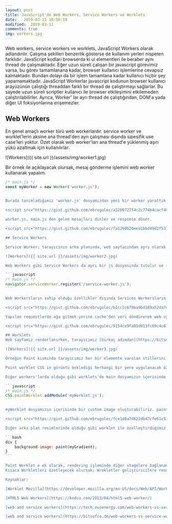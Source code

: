 ```yaml
---
layout: post
title: JavaScript'de Web Workers, Service Workers ve Worklets
date:   2019-03-11 10:56:19
modified:  2019-03-11
comments: true
img: workers.jpg
---
```


Web workers, service workers ve worklets, JavaScript Workers olarak adlandırılır. Çalışma şekilleri benzerlik gösterse de kullanım yerleri nispeten farklıdır. JavaScript kodları browserda ki ui elementleri ile beraber aynı thread de çalışmaktadır. Eğer uzun süreli çalışan bir javascript görevimiz varsa, bu görev tamamlanana kadar, browser kullanıcı işlemlerine cevapsız kalmaktadır. Bundan dolayı da bir işlem tamamlana kadar kullanıcı hiçbir şey yapamamaktadır. JavaScript Workerlar javascript kodunun browser kullanıcı arayüzünün çalıştığı threaddan farklı bir thread de çalıştırmayı sağlarlar. Bu sayede uzun süreli scriptler kullanıcı ile browser etkileşimini etkilemeden çalıştırılabilirler. Ayrıca, Worker' lar ayrı thread de çalıştığından, DOM'a yada diğer UI foksiyonlarına erişemezler.

## Web Workers

En genel amaçlı worker türü web workerlardır. service worker ve worklet'lerin aksine ana thread'den ayrı çalışması dışında sipesifik use case'leri yoktur. Özet olarak web worker'ları ana thread'e yüklenmiş aşırı yükü azaltmak için kullanılırlar.

![Workers]({{ site.url }}/assets/img/worker1.jpg)

Bir örnek ile açıklayacak olursak, mesaj gönderme işlemini web worker kullanarak yapalım.

````javascript
/* main.js */
const myWorker = new Worker('worker.js');
```

Burada tanımladığımız 'worker.js' dosyamızdan yeni bir worker yarattık. Şimdi de bu worker ı kullanalım.

<script src="https://gist.github.com/ebrugulec/a3209727f4c2c774b4cacf409196ee9a.js"></script>

worker.js, main.js den gelen mesajları dinler ve response döner.

<script src="https://gist.github.com/ebrugulec/fa1290b20eea1bbd49d2f53142a204c9.js"></script>

## Service Workers

Service Worker; tarayıcının arka planında, web sayfasından ayrı olarak çalıştırdığı bir komuttur. Tarayıcı ve network/ cache arasında proxy görevi görür. Service Workers, web sayfası veya kullanıcı etkileşimi gerektirmeyen özelliklere açılan bir kapı niteliğindedir. Bugün bu özellikler arasında push bildirimler, arka planda senkronizasyon vb. bulunmaktadır.

![Workers]({{ site.url }}/assets/img/worker2.jpg)

Web Workers gibi Service Workers da ayrı bir js dosyasında tutulur ve işlemi gerçekleştirilecek olan ana js dosyasının içinde kullanılır.

```javascript
/* main.js */
navigator.serviceWorker.register('/service-worker.js');
```

Web Workersların sahip olduğu özellikler dışında Services Workersların proxy işlemlerini yerine getirebilmeleri için bazı ek özelliklere sahiptirler. Kurulduktan ve etkinleştirildikten sonra, Service Workers ana belgeden yapılan tüm ağ isteklerini engelleyebilir.

<script src="https://gist.github.com/ebrugulec/b1cc1c679ba9bd189a52da7cac0768a1.js"></script>

Yapılan requestlerde ağa gitmek yerine cache'den veri döndürerek web uygulamalarının çevrimdışı çalışmasına izin verir.

<script src="https://gist.github.com/ebrugulec/9154ce9fa01d913fc69c4c012dcc7486.js"></script>

## Worklets
Web sayfamız renderlanırken, tarayıcımız [birkaç adımdan](https://bitsofco.de/understanding-the-critical-rendering-path/) geçer.

![Workers]({{ site.url }}/assets/img/worker3.jpg)

Örneğin Paint kısmında tarayıcımız her bir elemente varolan stillerini uygular. Bu oluşturma aşamasına kanca görevi gören ve işlemin tamamlanmasını sağlayan Paint Worklet dir.

Paint worklet CSS in görüntü beklediği herhangi bir yere uygulanacak özel görüntüler oluşturmamızı sağlar. Örneğin background-image in değeri gibi.

Diğer workers'larda olduğu gibi worklets'de main dosyamızın içerisinde kullanılır.

```javascript
/* main.js */
CSS.paintWorklet.addModule('myWorklet.js');
```

myWorklet dosyamızın içerisinde bir custom image oluşturabiliriz. paint metodu canvas api ile benzer çalışır. Worklet ile basit bir gradient şöyle oluşturulabilir.

<script src="https://gist.github.com/ebrugulec/fce1d8a7d622db47cfe61c51f0d0c240.js"></script>

Diğer arka plan resimlerinde olduğu gibi worklet ile özelleştirdiğimiz arka plan resmini istediğimiz elemette kullanabiliriz.

```bash
div {
    background-image: paint(myGradient);
}
```

Paint Worklet e ek olarak, rendering işleminde diğer stagelere bağlanan worklets çeşitleri de var. Örneğin Animation Worklet Composite stage e bağlanır, Layout Worklet Layout stage e bağlanır gibi.
Kısaca Workletleri özetleyecek olursak; Wrokletler geliştiricilere rendering işleminin low-level kısımlarına müdahale etme izni veren Web Workerların hafif bir sürümüdür.

Kaynaklar:

[Worklet Mozilla](https://developer.mozilla.org/en-US/docs/Web/API/Worklet)

[HTML5 Web Workers](https://kodcu.com/2013/04/html5-web-worker/)

[web and service workers](https://tech.ovoenergy.com/web-workers-vs-service-workers/)

[web and service workers](https://bitsofco.de/web-workers-vs-service-workers-vs-worklets/)
